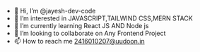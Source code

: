 - 👋 Hi, I’m @jayesh-dev-code
- 👀 I’m interested in JAVASCRIPT,TAILWIND CSS,MERN STACK
- 🌱 I’m currently learning React JS AND Node js
- 💞️ I’m looking to collaborate on Any Frontend Project
- 📫 How to reach me 2416010207@uudoon.in

